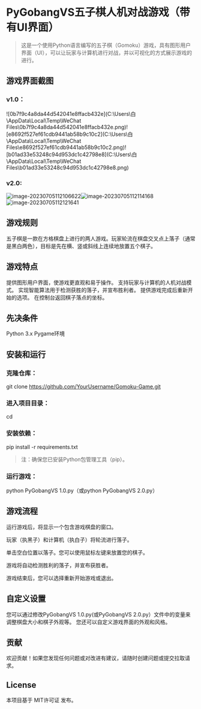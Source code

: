 # PyGobangVS五子棋人机对战游戏（带有UI界面）

> 这是一个使用Python语言编写的五子棋（Gomoku）游戏，具有图形用户界面（UI），可以让玩家与计算机进行对战，并以可视化的方式展示游戏的进行。

## 游戏界面截图

### v1.0：

![0b7f9c4a8da44d542041e8ffacb432e](C:\Users\白\AppData\Local\Temp\WeChat Files\0b7f9c4a8da44d542041e8ffacb432e.png)![e8692f527ef61cdb9441ab58b9c10c2](C:\Users\白\AppData\Local\Temp\WeChat Files\e8692f527ef61cdb9441ab58b9c10c2.png)![b01ad33e53248c94d953dc1c42798e8](C:\Users\白\AppData\Local\Temp\WeChat Files\b01ad33e53248c94d953dc1c42798e8.png)



### v2.0:

![image-20230705112106622](C:\Users\白\AppData\Roaming\Typora\typora-user-images\image-20230705112106622.png)![image-20230705112114168](C:\Users\白\AppData\Roaming\Typora\typora-user-images\image-20230705112114168.png)![image-20230705112121641](C:\Users\白\AppData\Roaming\Typora\typora-user-images\image-20230705112121641.png)

## 游戏规则

五子棋是一款在方格棋盘上进行的两人游戏。玩家轮流在棋盘交叉点上落子（通常是黑白两色），目标是先在横、竖或斜线上连续地放置五个棋子。

## 游戏特点

提供图形用户界面，使游戏更直观和易于操作。
支持玩家与计算机的人机对战模式。
实现智能算法用于检测获胜的落子，并宣布胜利者。
提供游戏完成后重新开始的选项。
在控制台返回棋子落点的坐标。

## 先决条件

Python 3.x
Pygame环境

## 安装和运行

### 克隆仓库：

git clone https://github.com/YourUsername/Gomoku-Game.git

### 进入项目目录：

cd 

### 安装依赖：

pip install -r requirements.txt

> 注：确保您已安装Python包管理工具（pip）。

### 运行游戏：

python PyGobangVS 1.0.py（或python PyGobangVS 2.0.py）

## 游戏流程

运行游戏后，将显示一个包含游戏棋盘的窗口。

玩家（执黑子）和计算机（执白子）将轮流进行落子。

单击空白位置以落子。您可以使用鼠标左键来放置您的棋子。

游戏将自动检测胜利的落子，并宣布获胜者。

游戏结束后，您可以选择重新开始游戏或退出。

## 自定义设置

您可以通过修改PyGobangVS 1.0.py(或PyGobangVS 2.0.py）文件中的变量来调整棋盘大小和棋子外观等。
您还可以自定义游戏界面的外观和风格。

## 贡献

欢迎贡献！如果您发现任何问题或对改进有建议，请随时创建问题或提交拉取请求。

## License

本项目基于 MIT许可证 发布。